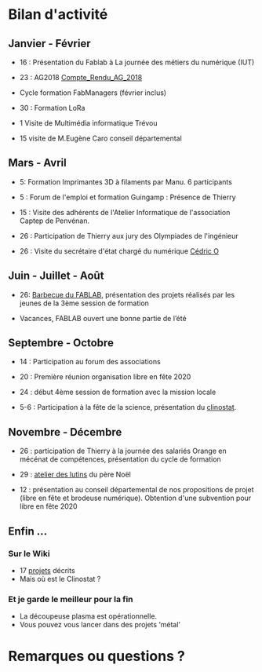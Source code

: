 # Bilan d'activité


## Janvier - Février
* 16 : Présentation du Fablab à La journée des métiers du numérique (IUT)
* 23 : AG2018 [Compte_Rendu_AG_2018](https://wiki.fablab-lannion.org/index.php?title=Compte_Rendu_AG_2018)
* Cycle formation FabManagers (février inclus)
* 30 : Formation LoRa

* 1 Visite de Multimédia informatique Trévou
* 15 visite de M.Eugène Caro conseil départemental


## Mars - Avril
* 5: Formation Imprimantes 3D à filaments par Manu. 6 participants
* 5 : Forum de l'emploi et formation Guingamp : Présence de Thierry
* 15 : Visite des adhérents de l'Atelier Informatique de l'association Captep de Penvénan.

* 26 : Participation de Thierry aux jury des Olympiades de l'ingénieur
* 26 : Visite du secrétaire d'état chargé du numérique [Cédric O](http://www.fablab-lannion.org/2019/04/visite-cedric-o.html)


## Juin - Juillet - Août
* 26: [Barbecue du FABLAB](http://www.fablab-lannion.org/2019/06/bbqfablab19.html), présentation des projets réalisés par les jeunes de la 3ème session de formation

* Vacances, FABLAB ouvert une bonne partie de l’été


## Septembre - Octobre
* 14 : Participation au forum des associations
* 20 : Première réunion organisation libre en fête 2020
* 24 : début 4ème session de formation avec la mission locale

* 5-6 : Participation à la fête de la science, présentation du [clinostat](http://www.fablab-lannion.org/2019/10/clinostat.html).


## Novembre - Décembre
* 26 : participation de Thierry à la journée des salariés Orange en mécénat de compétences, présentation du cycle de formation
* 29 : [atelier des lutins](http://www.fablab-lannion.org/2019/11/les-lutins-reviennent-au-fablab-en-2019.html) du père Noël

* 12 : présentation au conseil départemental de nos propositions de projet (libre en fête et brodeuse numérique). Obtention d'une subvention pour libre en fête 2020


## Enfin ...
### Sur le Wiki
* 17 [projets](https://wiki.fablab-lannion.org/index.php?title=Cat%C3%A9gorie:Projet) décrits
* Mais où est le Clinostat ?

### Et je garde le meilleur pour la fin
* La découpeuse plasma est opérationnelle.
* Vous pouvez vous lancer dans des projets ‘métal’


# Remarques ou questions ?
